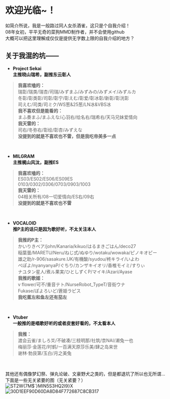 欢迎光临~！ 
=
如简介所说，我是一般路过同人女杀酒雀，这只是个自我介绍！<br>
08年女初，平平无奇的菜狗MMD制作者，并不会使用github<br>
大概可以把这里理解成仅仅是提供无字数上限的自我介绍的地方？<br>

关于我混的坑——
-
* **Project Sekai**<br>
**主推晓山瑞希，副推东云彰人**<br>
>**我喜欢嗑的：**<br>
>瑞彰/瑞类/瑞杏/司瑞/みずまふ/みずみの/みずメイ/みずルカ<br>
>冬彰/彰类彰/司彰/彰宁/彰えむ/彰爱/彰冰彰/新彰/彰洸彰<br>
>司えむ/司类/司ミク/WS葱&25葱/LN冰&VBS冰<br>
>**我不喜欢但是能看的：**<br>
>まふ奏まふ/まふえな/心羽右/绘名右/瑞希右/天马兄妹爱情向<br>
>**我天雷的：**<br>
>司右/冬弥右/彰绘/彰杏/みずえな<br>
>**没提到的就是不喜欢也不雷，但是我吃帝美多一点**<br>
<br>

* **MILGRAM**<br>
**主推梶山风汰，副推ES**<br>
>**我喜欢嗑的：**<br>
>ES03/ES02/ES06/ES09ES <br>
>0103/0302/0306/0703/0903/1003<br>
>**我天雷的：**<br>
>04相关所有/08一切爱情向/ES右/09右<br>
>**没提到的就是不喜欢也不雷**<br>
<br>

* **VOCALOID**<br>
**推P主的话只是因为歌好听，不太关注本人**<br>
>**我推的P主：**<br>
>かいりきベア/john/Kanaria/kikuo/はるまきごはん/deco27<br>
>稲葉曇/MARETU/Neru/ねじ式/ぬゆり/wotaku/wowaka/ピノキオピー<br>
>雄之助/r-906/sasakure.UK/有機酸/syudou/柊キライ/いよわ<br>
>ぺぽよ/nyanyanyaP/ぐちり/カンザキイオリ/香椎モイミ/すりぃ<br>
>ナユタン星人/煮ル果実/ひとしずくP/マイキ/Azari/Ayase<br>
>**我推的歌姬：**<br>
>v flower/可不/重音テト/NurseRobot_TypeT/音街ウナ<br>
>Fukase/ぽよろいど/蒼姫ラピス<br>
>**我吃蕉左和鱼左还有茄左**
<br>

* **Vtuber**<br>
**一般推的是唱歌好听的或者皮套好看的，不太看本人**<br>
>**我推：**<br>
>渡会云雀/ましろ爻/不破凑/三枝明那/社筑/柰NAI/濑兔一也<br>
>梅丽莎·金莲花/时鹤/一百满天原莎乐美/肆之岛来世<br>
>谢林·勃艮第/玉白/月之美兔<br>
<br>

其他还有偶像梦幻祭、弹丸论破、文豪野犬之类的，但是都退坑了所以也无所谓…<br>
下面是一些无关紧要的图（无关紧要？）<br>![ST2W{7M$`}MIN5S3HQ2I9}X](https://user-images.githubusercontent.com/125015308/218107938-55bd4e0a-415b-42f5-9e69-5bfc5733bc8c.png)
![30D1EEF90D60DA8D84F772687C8CB317](https://user-images.githubusercontent.com/125015308/218108425-f83a7173-b431-4cd4-9cb5-79eb39801308.png)
